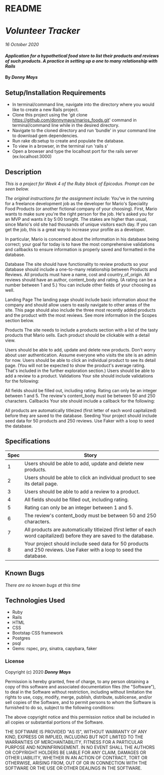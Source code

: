 # README

# _Volunteer Tracker_

_16 October 2020_

#### _Application for a hypothetical food store to list their products and reviews of such products.  A practice in setting up a one to many relationship with Rails_

#### By _**Donny Mays**_

## Setup/Installation Requirements

- In terminal/command line, navigate into the directory where you would like to create a new Rails project.
- Clone this project using the 'git clone https://github.com/donnymays/marios_foods.git' command in terminal/command line while in the desired directory.
- Navigate to the cloned directory and run 'bundle' in your command line to download gem dependencies.
- Run rake db:setup to create and populate the database.
- To view in a browser, in the terminal run 'rails s' 
- Open a browser and type the localhost port for the rails server (ex:localhost:3000)

## Description
_This is a project for Week 4 of the Ruby block of Epicodus.  Prompt can be seen below._

_The original instructions for the assignment include:_
You've in the running for a freelance development job as the developer for Mario's Speciality Food Products (or another fictional company of your choosing). First, Mario wants to make sure you're the right person for the job. He's asked you for an MVP and wants it by 5:00 tonight. The stakes are higher than usual, since Mario's old site had thousands of unique visitors each day. If you can get the job, this is a great way to increase your profile as a developer.

In particular, Mario is concerned about the information in his database being correct; your goal for today is to have the most comprehensive validations and callbacks to ensure information is properly saved and formatted in the database.

Database
The site should have functionality to review products so your database should include a one-to-many relationship between Products and Reviews. All products must have a name, cost and country_of_origin. All reviews should have an author, content_body and rating. (A rating can be a number between 1 and 5.) You can include other fields of your choosing as well.

Landing Page
The landing page should include basic information about the company and should allow users to easily navigate to other areas of the site. This page should also include the three most recently added products and the product with the most reviews. See more information in the Scopes section below.

Products
The site needs to include a products section with a list of the tasty products that Mario sells. Each product should be clickable with a detail view.

Users should be able to add, update and delete new products. Don't worry about user authentication. Assume everyone who visits the site is an admin for now.
Users should be able to click an individual product to see its detail page. (You will not be expected to show the product's average rating. That's included in the further exploration section.)
Users should be able to add a review to a product.
Validations
Your site should include validations for the following:

All fields should be filled out, including rating.
Rating can only be an integer between 1 and 5.
The review's content_body must be between 50 and 250 characters.
Callbacks
Your site should include a callback for the following:

All products are automatically titleized (first letter of each word capitalized) before they are saved to the database.
Seeding
Your project should include seed data for 50 products and 250 reviews. Use Faker with a loop to seed the database.


## Specifications
| Spec     | Story |
| -------- | -------- |
| 1 | Users should be able to add, update and delete new products. |
| 2 | Users should be able to click an individual product to see its detail page.|
| 3 | Users should be able to add a review to a product.|
| 4 | All fields should be filled out, including rating. |
| 5 | Rating can only be an integer between 1 and 5.|
| 6 | The review's content_body must be between 50 and 250 characters.|
| 7 | All products are automatically titleized (first letter of each word capitalized) before they are saved to the database.|
| 8 | Your project should include seed data for 50 products and 250 reviews. Use Faker with a loop to seed the database.|

## Known Bugs
_There are no known bugs at this time_

## Technologies Used
* Ruby
* Rails
* HTML
* CSS
* Bootstap CSS framework
* Postgres
* psql
* Gems: rspec, pry, sinatra, capybara, faker

### License
Copyright (c) 2020 **_Donny Mays_**

Permission is hereby granted, free of charge, to any person obtaining a copy of this software and associated documentation files (the "Software"), to deal in the Software without restriction, including without limitation the rights to use, copy, modify, merge, publish, distribute, sublicense, and/or sell copies of the Software, and to permit persons to whom the Software is furnished to do so, subject to the following conditions:

The above copyright notice and this permission notice shall be included in all copies or substantial portions of the Software.

THE SOFTWARE IS PROVIDED "AS IS", WITHOUT WARRANTY OF ANY KIND, EXPRESS OR IMPLIED, INCLUDING BUT NOT LIMITED TO THE WARRANTIES OF MERCHANTABILITY, FITNESS FOR A PARTICULAR PURPOSE AND NONINFRINGEMENT. IN NO EVENT SHALL THE AUTHORS OR COPYRIGHT HOLDERS BE LIABLE FOR ANY CLAIM, DAMAGES OR OTHER LIABILITY, WHETHER IN AN ACTION OF CONTRACT, TORT OR OTHERWISE, ARISING FROM, OUT OF OR IN CONNECTION WITH THE SOFTWARE OR THE USE OR OTHER DEALINGS IN THE SOFTWARE.